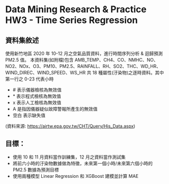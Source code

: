 # Data Mining Research & Practice HW3 - Time Series Regression
## 資料集敘述
使用新竹地區 2020 年 10-12 月之空氣品質資料，進行時間序列分析 & 迴歸預測 PM2.5 值。
本資料集(如附檔)包含 AMB_TEMP、CH4、CO、NMHC、NO、NO2、NOx、O3、PM10、PM2.5、RAINFALL、RH、SO2、THC、WD_HR、WIND_DIREC、WIND_SPEED、WS_HR 共 18 種屬性(汙染物)之逐時資料。其中第一行之 0-23 代表小時

- \# 表示儀器檢核為無效值
- \* 表示程式檢核為無效值
- x 表示人工檢核為無效值
- A 是指因儀器疑似故障警報所產生的無效值
- 空白 表示缺失值

(資料來源: https://airtw.epa.gov.tw/CHT/Query/His_Data.aspx)

## 目標：
- 使用 10 和 11 月資料當作訓練集，12 月之資料當作測試集
- 將前六小時的汙染物數據做為特徵，未來第一個小時/未來第六個小時的 PM2.5 數據為預測目標
- 使用兩種模型 Linear Regression 和 XGBoost 建模並計算 MAE
